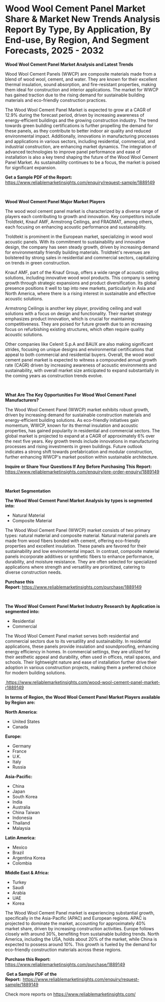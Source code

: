 <p><h1>Wood Wool Cement Panel Market Share & Market New Trends Analysis Report By Type, By Application, By End-use, By Region, And Segment Forecasts, 2025 - 2032</h1></p><p><strong>Wood Wool Cement Panel Market Analysis and Latest Trends</strong></p>
<p><p>Wood Wool Cement Panels (WWCP) are composite materials made from a blend of wood wool, cement, and water. They are known for their excellent thermal insulation, sound absorption, and fire-resistant properties, making them ideal for construction and interior applications. The market for WWCP has gained traction due to the rising demand for sustainable building materials and eco-friendly construction practices. </p><p>The Wood Wool Cement Panel Market is expected to grow at a CAGR of 12.9% during the forecast period, driven by increasing awareness of energy-efficient buildings and the growing construction industry. The trend towards green building certifications is further propelling the demand for these panels, as they contribute to better indoor air quality and reduced environmental impact. Additionally, innovations in manufacturing processes and applications in various sectors, including residential, commercial, and industrial construction, are enhancing market dynamics. The integration of advanced technologies to improve panel performance and ease of installation is also a key trend shaping the future of the Wood Wool Cement Panel Market. As sustainability continues to be a focus, the market is poised for significant expansion.</p></p>
<p><strong>Get a Sample PDF of the Report:&nbsp;</strong> <a href="https://www.reliablemarketinsights.com/enquiry/request-sample/1889149?utm_campaign=3258&utm_medium=2&utm_source=Github&utm_content=ia&utm_term=28032025&utm_id=wood-wool-cement-panel">https://www.reliablemarketinsights.com/enquiry/request-sample/1889149</a></p>
<p>&nbsp;</p>
<p><strong>Wood Wool Cement Panel Major Market Players</strong></p>
<p><p>The wood wool cement panel market is characterized by a diverse range of players each contributing to growth and innovation. Key competitors include Troldtekt, Knauf AMF, Armstrong Ceilings, and FRAGMAT, among others, each focusing on enhancing acoustic performance and sustainability.</p><p>Troldtekt is prominent in the European market, specializing in wood wool acoustic panels. With its commitment to sustainability and innovative design, the company has seen steady growth, driven by increasing demand for environmentally friendly building materials. Troldtekt's revenues are bolstered by strong sales in residential and commercial sectors, capitalizing on trends in green construction.</p><p>Knauf AMF, part of the Knauf Group, offers a wide range of acoustic ceiling solutions, including innovative wood wool products. This company is seeing growth through strategic expansions and product diversification. Its global presence positions it well to tap into new markets, particularly in Asia and North America, where there is a rising interest in sustainable and effective acoustic solutions.</p><p>Armstrong Ceilings is another key player, providing ceiling and wall solutions with a focus on design and functionality. Their market strategy emphasizes product innovation, which is crucial for maintaining competitiveness. They are poised for future growth due to an increasing focus on refurbishing existing structures, which often require quality acoustic solutions.</p><p>Other companies like Celenit S.p.A and BAUX are also making significant strides, focusing on unique designs and environmental certifications that appeal to both commercial and residential buyers. Overall, the wood wool cement panel market is expected to witness a compounded annual growth rate (CAGR) driven by increasing awareness of acoustic environments and sustainability, with overall market size anticipated to expand substantially in the coming years as construction trends evolve.</p></p>
<p>&nbsp;</p>
<p><strong>What Are The Key Opportunities For Wood Wool Cement Panel Manufacturers?</strong></p>
<p><p>The Wood Wool Cement Panel (WWCP) market exhibits robust growth, driven by increasing demand for sustainable construction materials and energy-efficient building solutions. As eco-friendly initiatives gain momentum, WWCP, known for its thermal insulation and acoustic properties, has gained popularity in residential and commercial sectors. The global market is projected to expand at a CAGR of approximately 6% over the next five years. Key growth trends include innovations in manufacturing processes and rising investments in green buildings. Future outlook indicates a strong shift towards prefabrication and modular construction, further enhancing WWCP's market position within sustainable architecture.</p></p>
<p><strong>Inquire or Share Your Questions If Any Before Purchasing This Report:</strong> <a href="https://www.reliablemarketinsights.com/enquiry/pre-order-enquiry/1889149?utm_campaign=3258&utm_medium=2&utm_source=Github&utm_content=ia&utm_term=28032025&utm_id=wood-wool-cement-panel">https://www.reliablemarketinsights.com/enquiry/pre-order-enquiry/1889149</a></p>
<p>&nbsp;</p>
<p><strong>Market Segmentation</strong></p>
<p><strong>The Wood Wool Cement Panel Market Analysis by types is segmented into:</strong></p>
<p><ul><li>Natural Material</li><li>Composite Material</li></ul></p>
<p><p>The Wood Wool Cement Panel (WWCP) market consists of two primary types: natural material and composite material. Natural material panels are made from wood fibers bonded with cement, offering eco-friendly properties and excellent insulation. These panels are favored for their sustainability and low environmental impact. In contrast, composite material panels incorporate additives or synthetic fibers to enhance performance, durability, and moisture resistance. They are often selected for specialized applications where strength and versatility are prioritized, catering to diverse construction needs.</p></p>
<p><strong>Purchase this Report:&nbsp;</strong><a href="https://www.reliablemarketinsights.com/purchase/1889149?utm_campaign=3258&utm_medium=2&utm_source=Github&utm_content=ia&utm_term=28032025&utm_id=wood-wool-cement-panel">https://www.reliablemarketinsights.com/purchase/1889149</a></p>
<p>&nbsp;</p>
<p><strong>The Wood Wool Cement Panel Market Industry Research by Application is segmented into:</strong></p>
<p><ul><li>Residential</li><li>Commercial</li></ul></p>
<p><p>The Wood Wool Cement Panel market serves both residential and commercial sectors due to its versatility and sustainability. In residential applications, these panels provide insulation and soundproofing, enhancing energy efficiency in homes. In commercial settings, they are utilized for their aesthetic appeal and durability, often used in offices, retail spaces, and schools. Their lightweight nature and ease of installation further drive their adoption in various construction projects, making them a preferred choice for modern building solutions.</p></p>
<p><a href="https://www.reliablemarketinsights.com/wood-wool-cement-panel-market-r1889149?utm_campaign=3258&utm_medium=2&utm_source=Github&utm_content=ia&utm_term=28032025&utm_id=wood-wool-cement-panel">&nbsp;https://www.reliablemarketinsights.com/wood-wool-cement-panel-market-r1889149</a></p>
<p><strong>In terms of Region, the Wood Wool Cement Panel Market Players available by Region are:</strong></p>
<p>
    <p> <strong> North America: </strong>
        <ul>
            <li>United States</li>
            <li>Canada</li>
        </ul>
        </p> 
    <p> <strong> Europe: </strong>
        <ul>
            <li>Germany</li>
            <li>France</li>
            <li>U.K.</li>
            <li>Italy</li>
            <li>Russia</li>
        </ul>
        </p> 
    <p> <strong> Asia-Pacific: </strong>
        <ul>
            <li>China</li>
            <li>Japan</li>
            <li>South Korea</li>
            <li>India</li>
            <li>Australia</li>
            <li>China Taiwan</li>
            <li>Indonesia</li>
            <li>Thailand</li>
            <li>Malaysia</li>
        </ul>
        </p> 
    <p> <strong> Latin America: </strong>
        <ul>
            <li>Mexico</li>
            <li>Brazil</li>
            <li>Argentina Korea</li>
            <li>Colombia</li>
        </ul>
        </p> 
    <p> <strong> Middle East & Africa: </strong>
        <ul>
            <li>Turkey</li>
            <li>Saudi</li>
            <li>Arabia</li>
            <li>UAE</li>
            <li>Korea</li>
        </ul>
    </p>
    </p>
<p><p>The Wood Wool Cement Panel market is experiencing substantial growth, specifically in the Asia-Pacific (APAC) and European regions. APAC is projected to dominate the market, accounting for approximately 40% market share, driven by increasing construction activities. Europe follows closely with around 30%, benefiting from sustainable building trends. North America, including the USA, holds about 20% of the market, while China is expected to possess around 10%. This growth is fueled by the demand for eco-friendly construction materials across these regions.</p></p>
<p><strong>Purchase this Report: </strong><a href="https://www.reliablemarketinsights.com/purchase/1889149?utm_campaign=3258&utm_medium=2&utm_source=Github&utm_content=ia&utm_term=28032025&utm_id=wood-wool-cement-panel">https://www.reliablemarketinsights.com/purchase/1889149</a></p>
<p>&nbsp;<strong>Get a Sample PDF of the Report:&nbsp;&nbsp;</strong><a href="https://www.reliablemarketinsights.com/enquiry/request-sample/1889149?utm_campaign=3258&utm_medium=2&utm_source=Github&utm_content=ia&utm_term=28032025&utm_id=wood-wool-cement-panel">https://www.reliablemarketinsights.com/enquiry/request-sample/1889149</a></p>
<p><strong></strong></p>
<p>Check more reports on <a href="https://www.reliablemarketinsights.com/?utm_campaign=3258&utm_medium=2&utm_source=Github&utm_content=ia&utm_term=28032025&utm_id=wood-wool-cement-panel">https://www.reliablemarketinsights.com/</a></p>